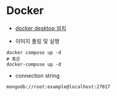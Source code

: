 # Docker

- [docker desktop 설치](https://www.docker.com/products/docker-desktop/)

- 이미지 풀링 및 실행
```shell
docker compose up -d
# 혹은
docker-compose up -d
```

- connection string
```
mongodb://root:example@localhost:27017
```